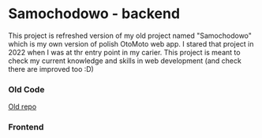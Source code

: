 # Samochodowo - backend
<p>This project is refreshed version of my old project named "Samochodowo" which is my own version
of polish OtoMoto web app. I stared that project in 2022 when I was at thr entry point in my 
carier. This project is meant to check my current knowledge and skills in web development 
(and check there are improved too :D)</p>


### Old Code
<a href="https://github.com/Uk4sz3nk0/Samochodowo">Old repo</a>

### Frontend

